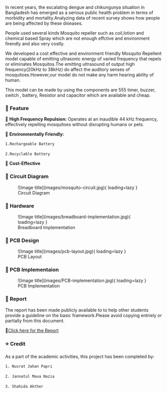 
In recent years, the escalating dengue and chikungunya situation in Bangladesh has emerged as a serious public health problem in terms of morbidity and mortality.Analyzing data of recent survey shows how people are being affected by these diseases.

People used several kinds Mosquito repeller such as coil,lotion and chemical based Spray which are not enough effctive and environment firendly and also very costly.

We developed a cost effective and environment friendly Mosquito Repellent model capable of emitting ultrasonic energy of varied frequency that repels or eliminates Mosquitos.The emitting ultrasound of output high frequency(20kHz to 38kHz) do affect the auditory senses of mosquitoes.However,our model do not make any harm hearing ability of human.

This model can be made by using the components are 555 timer, buzzer, switch , battery, Resistor and capacitor which are available and cheap. 

### **📌 Feature**

🔹 **High Frequency Repulsion:** Operates at an inaudible 44 kHz frequency, effectively repelling mosquitoes without disrupting humans or pets.

🔹 **Environmentally Friendly:**

    1.Rechargeable Battery

    2.Recyclable Battery

🔹 **Cost-Effective**


### **🔰 Circuit Diagram**

<figure markdown="span">
![Image title](images/mosquito-circuit.jpg){ loading=lazy }
  <figcaption>Circuit Diagram</figcaption>
</figure>

### **🔰 Hardware**

<figure markdown="span">
![Image title](images/breadboard-implementation.jpg){ loading=lazy }
  <figcaption>Breadboard Implementation</figcaption>
</figure>

### **🔰 PCB Design**

<figure markdown="span">
![Image title](images/pcb-layout.jpg){ loading=lazy }
  <figcaption>PCB Layout</figcaption>
</figure>

### **🔰 PCB Implementaion**

<figure markdown="span">
![Image title](images/PCB-implementation.jpg){ loading=lazy }
  <figcaption>PCB Implementation</figcaption>
</figure>


### **🔰 Report**

The report has been made publicly available to to help other students provide a guideline on the basic framework.Please avoid copying entriely or partially from this document. 

🔗[Click here for the Report](https://github.com/Nusrat008/Mosquito-Repellent-Circuit/blob/main/Report%20on%20Mosquito%20Repellent%20Circuit.pdf)


### **⭐ Credit**
As a part of the academic activities, this project has been completed by:

    1. Nusrat Jahan Papri

    2. Jannatul Maua Nazia

    3. Shahida Akther
